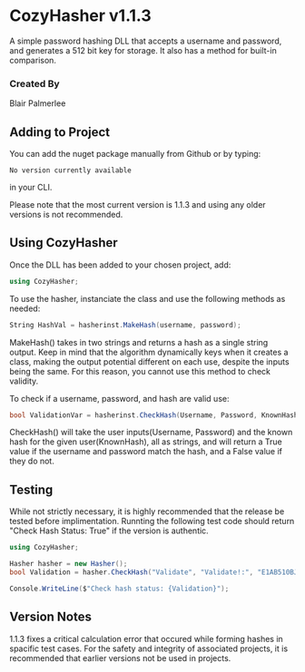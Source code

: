 # CozyHasher v1.1.3

A simple password hashing DLL that accepts a username and password, and generates a 512 bit key for storage. It also has a method for built-in comparison. 

### Created By

Blair Palmerlee

## Adding to Project

You can add the nuget package manually from Github or by typing:

```
No version currently available
```

in your CLI.

Please note that the most current version is 1.1.3 and using any older versions is not recommended. 

## Using CozyHasher

Once the DLL has been added to your chosen project, add:

```C#
using CozyHasher;
```

To use the hasher, instanciate the class and use the following methods as needed:

```C#
String HashVal = hasherinst.MakeHash(username, password);
```
MakeHash() takes in two strings and returns a hash as a single string output. Keep in mind that the algorithm dynamically keys when it creates a class, making the output potential different on each use, despite the inputs being the same. For this reason, you cannot use this method to check validity.

To check if a username, password, and hash are valid use:

```C#
bool ValidationVar = hasherinst.CheckHash(Username, Password, KnownHash);
```
CheckHash() will take the user inputs(Username, Password) and the known hash for the given user(KnownHash), all as strings, and will return a True value if the username and password match the hash, and a False value if they do not.

## Testing

While not strictly necessary, it is highly recommended that the release be tested before implimentation. Runnting the following test code should return "Check Hash Status: True" if the version is authentic.

```C#
using CozyHasher;

Hasher hasher = new Hasher();
bool Validation = hasher.CheckHash("Validate", "Validate!:", "E1AB510BJHGGFEHDAC413CJB020CIECCA3DF5CGECAB510BJHGGFEHDAC413CJB0");

Console.WriteLine($"Check hash status: {Validation}");

```
## Version Notes

1.1.3 fixes a critical calculation error that occured while forming hashes in spacific test cases. For the safety and integrity of associated projects, it is recommended that earlier versions not be used in projects. 
